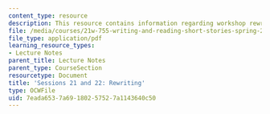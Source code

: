 ```yaml
---
content_type: resource
description: This resource contains information regarding workshop rewriting.
file: /media/courses/21w-755-writing-and-reading-short-stories-spring-2012/7eada6537a69180257527a1143640c50_MIT21W_755S12_ses2122.pdf
file_type: application/pdf
learning_resource_types:
- Lecture Notes
parent_title: Lecture Notes
parent_type: CourseSection
resourcetype: Document
title: 'Sessions 21 and 22: Rewriting'
type: OCWFile
uid: 7eada653-7a69-1802-5752-7a1143640c50
---
```

